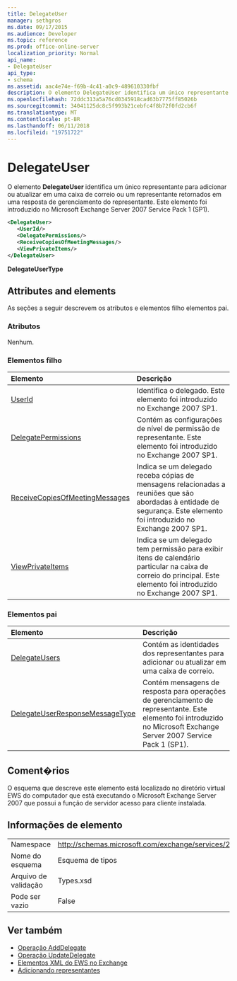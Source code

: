 ```yaml
---
title: DelegateUser
manager: sethgros
ms.date: 09/17/2015
ms.audience: Developer
ms.topic: reference
ms.prod: office-online-server
localization_priority: Normal
api_name:
- DelegateUser
api_type:
- schema
ms.assetid: aac4e74e-f69b-4c41-a0c9-489610330fbf
description: O elemento DelegateUser identifica um único representante para adicionar ou atualizar em uma caixa de correio ou um representante retornados em uma resposta de gerenciamento do representante. Este elemento foi introduzido no Microsoft Exchange Server 2007 Service Pack 1 (SP1).
ms.openlocfilehash: 72ddc313a5a76cd0345918cad63b7775ff85026b
ms.sourcegitcommit: 34041125dc8c5f993b21cebfc4f8b72f0fd2cb6f
ms.translationtype: MT
ms.contentlocale: pt-BR
ms.lasthandoff: 06/11/2018
ms.locfileid: "19751722"
---
```

# <a name="delegateuser"></a>DelegateUser

O elemento **DelegateUser** identifica um único representante para adicionar ou atualizar em uma caixa de correio ou um representante retornados em uma resposta de gerenciamento do representante. Este elemento foi introduzido no Microsoft Exchange Server 2007 Service Pack 1 (SP1). 
  
```xml
<DelegateUser>
   <UserId/>
   <DelegatePermissions/>
   <ReceiveCopiesOfMeetingMessages/>
   <ViewPrivateItems/>
</DelegateUser>
```

**DelegateUserType**

## <a name="attributes-and-elements"></a>Attributes and elements

As seções a seguir descrevem os atributos e elementos filho elementos pai.
  
### <a name="attributes"></a>Atributos

Nenhum.
  
### <a name="child-elements"></a>Elementos filho

|**Elemento**|**Descrição**|
|:-----|:-----|
|[UserId](userid.md) <br/> |Identifica o delegado. Este elemento foi introduzido no Exchange 2007 SP1.  <br/> |
|[DelegatePermissions](delegatepermissions.md) <br/> |Contém as configurações de nível de permissão de representante. Este elemento foi introduzido no Exchange 2007 SP1.  <br/> |
|[ReceiveCopiesOfMeetingMessages](receivecopiesofmeetingmessages.md) <br/> |Indica se um delegado receba cópias de mensagens relacionadas a reuniões que são abordadas à entidade de segurança. Este elemento foi introduzido no Exchange 2007 SP1.  <br/> |
|[ViewPrivateItems](viewprivateitems.md) <br/> |Indica se um delegado tem permissão para exibir itens de calendário particular na caixa de correio do principal. Este elemento foi introduzido no Exchange 2007 SP1.  <br/> |
   
### <a name="parent-elements"></a>Elementos pai

|**Elemento**|**Descrição**|
|:-----|:-----|
|[DelegateUsers](delegateusers.md) <br/> |Contém as identidades dos representantes para adicionar ou atualizar em uma caixa de correio.  <br/> |
|[DelegateUserResponseMessageType](delegateuserresponsemessagetype.md) <br/> |Contém mensagens de resposta para operações de gerenciamento de representante. Este elemento foi introduzido no Microsoft Exchange Server 2007 Service Pack 1 (SP1).  <br/> |
   
## <a name="remarks"></a>Coment�rios

O esquema que descreve este elemento está localizado no diretório virtual EWS do computador que está executando o Microsoft Exchange Server 2007 que possui a função de servidor acesso para cliente instalada.
  
## <a name="element-information"></a>Informações de elemento

|||
|:-----|:-----|
|Namespace  <br/> |http://schemas.microsoft.com/exchange/services/2006/types  <br/> |
|Nome do esquema  <br/> |Esquema de tipos  <br/> |
|Arquivo de validação  <br/> |Types.xsd  <br/> |
|Pode ser vazio  <br/> |False  <br/> |
   
## <a name="see-also"></a>Ver também

- [Operação AddDelegate](adddelegate-operation.md) 
- [Operação UpdateDelegate](updatedelegate-operation.md)
- [Elementos XML do EWS no Exchange](ews-xml-elements-in-exchange.md)
- [Adicionando representantes](http://msdn.microsoft.com/library/3a744150-66a3-4a13-9433-793603ba5038%28Office.15%29.aspx)

